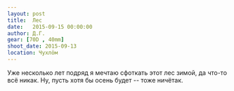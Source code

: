 ```yaml
---
layout: post
title:  Лес
date:   2015-09-15 00:00:00
author: Д.Г.
gear: [70D , 40mm]
shoot_date: 2015-09-13
location: Чухлöм
---
```


Уже несколько лет подряд я мечтаю сфоткать этот лес зимой, да что-то всё никак. Ну, пусть хотя бы осень будет -- тоже ничётак.
